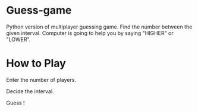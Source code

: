 # Guess-game
Python version of multiplayer guessing game. Find the number between the given interval. Computer is going to help you by saying "HIGHER" or "LOWER".

# How to Play

Enter the number of players.

Decide the interval.

Guess !
